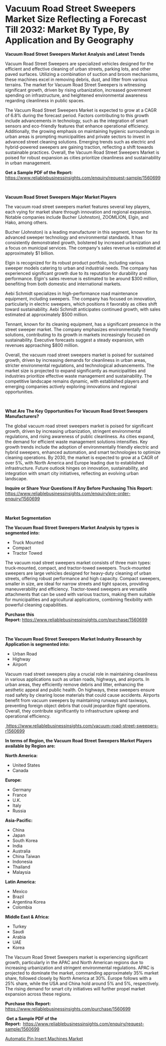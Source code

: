 <p><h1>Vacuum Road Street Sweepers Market Size Reflecting a Forecast Till 2032: Market By Type, By Application and By Geography</h1></p><p><strong>Vacuum Road Street Sweepers Market Analysis and Latest Trends</strong></p>
<p><p>Vacuum Road Street Sweepers are specialized vehicles designed for the efficient and effective cleaning of urban streets, parking lots, and other paved surfaces. Utilizing a combination of suction and broom mechanisms, these machines excel in removing debris, dust, and litter from various terrains. The market for Vacuum Road Street Sweepers is witnessing significant growth, driven by rising urbanization, increased government spending on infrastructure, and heightened environmental awareness regarding cleanliness in public spaces.</p><p>The Vacuum Road Street Sweepers Market is expected to grow at a CAGR of 6.8% during the forecast period. Factors contributing to this growth include advancements in technology, such as the integration of smart sensors and eco-friendly features that enhance operational efficiency. Additionally, the growing emphasis on maintaining hygienic surroundings in urban areas is prompting municipalities and private sectors to invest in advanced street cleaning solutions. Emerging trends such as electric and hybrid-powered sweepers are gaining traction, reflecting a shift towards sustainable practices. Overall, the Vacuum Road Street Sweepers Market is poised for robust expansion as cities prioritize cleanliness and sustainability in urban management.</p></p>
<p><strong>Get a Sample PDF of the Report:&nbsp;</strong> <a href="https://www.reliablebusinessinsights.com/enquiry/request-sample/1560699?utm_campaign=3003&utm_medium=2&utm_source=Github&utm_content=ia&utm_term=11042025&utm_id=vacuum-road-street-sweepers">https://www.reliablebusinessinsights.com/enquiry/request-sample/1560699</a></p>
<p>&nbsp;</p>
<p><strong>Vacuum Road Street Sweepers Major Market Players</strong></p>
<p><p>The vacuum road street sweepers market features several key players, each vying for market share through innovation and regional expansion. Notable companies include Bucher (Johnston), ZOOMLION, Elgin, and Hako, among others.</p><p>Bucher (Johnston) is a leading manufacturer in this segment, known for its advanced sweeper technology and environmental standards. It has consistently demonstrated growth, bolstered by increased urbanization and a focus on municipal services. The company's sales revenue is estimated at approximately $1 billion.</p><p>Elgin is recognized for its robust product portfolio, including various sweeper models catering to urban and industrial needs. The company has experienced significant growth due to its reputation for durability and performance. Elgin's sales revenue is estimated to be around $300 million, benefiting from both domestic and international markets.</p><p>Aebi Schmidt specializes in high-performance road maintenance equipment, including sweepers. The company has focused on innovation, particularly in electric sweepers, which positions it favorably as cities shift toward sustainability. Aebi Schmidt anticipates continued growth, with sales estimated at approximately $500 million.</p><p>Tennant, known for its cleaning equipment, has a significant presence in the street sweeper market. The company emphasizes environmentally friendly solutions, contributing to its growth in markets increasingly focused on sustainability. Executive forecasts suggest a steady expansion, with revenues approaching $800 million.</p><p>Overall, the vacuum road street sweepers market is poised for sustained growth, driven by increasing demands for cleanliness in urban areas, stricter environmental regulations, and technological advancements. The market size is projected to expand significantly as municipalities and industries prioritize effective waste management and sustainability. The competitive landscape remains dynamic, with established players and emerging companies actively exploring innovations and regional opportunities.</p></p>
<p>&nbsp;</p>
<p><strong>What Are The Key Opportunities For Vacuum Road Street Sweepers Manufacturers?</strong></p>
<p><p>The global vacuum road street sweepers market is poised for significant growth, driven by increasing urbanization, stringent environmental regulations, and rising awareness of public cleanliness. As cities expand, the demand for efficient waste management solutions intensifies. Key growth trends include the adoption of environmentally friendly electric and hybrid sweepers, enhanced automation, and smart technologies to optimize cleaning operations. By 2030, the market is expected to grow at a CAGR of over 5%, with North America and Europe leading due to established infrastructure. Future outlook hinges on innovation, sustainability, and integration with smart city initiatives, reflecting an evolving urban landscape.</p></p>
<p><strong>Inquire or Share Your Questions If Any Before Purchasing This Report:</strong> <a href="https://www.reliablebusinessinsights.com/enquiry/pre-order-enquiry/1560699?utm_campaign=3003&utm_medium=2&utm_source=Github&utm_content=ia&utm_term=11042025&utm_id=vacuum-road-street-sweepers">https://www.reliablebusinessinsights.com/enquiry/pre-order-enquiry/1560699</a></p>
<p>&nbsp;</p>
<p><strong>Market Segmentation</strong></p>
<p><strong>The Vacuum Road Street Sweepers Market Analysis by types is segmented into:</strong></p>
<p><ul><li>Truck Mounted</li><li>Compact</li><li>Tractor Towed</li></ul></p>
<p><p>The vacuum road street sweepers market consists of three main types: truck-mounted, compact, and tractor-towed sweepers. Truck-mounted sweepers are large vehicles designed for heavy-duty cleaning of urban streets, offering robust performance and high capacity. Compact sweepers, smaller in size, are ideal for narrow streets and tight spaces, providing maneuverability and efficiency. Tractor-towed sweepers are versatile attachments that can be used with various tractors, making them suitable for municipalities and agricultural applications, combining flexibility with powerful cleaning capabilities.</p></p>
<p><strong>Purchase this Report:&nbsp;</strong><a href="https://www.reliablebusinessinsights.com/purchase/1560699?utm_campaign=3003&utm_medium=2&utm_source=Github&utm_content=ia&utm_term=11042025&utm_id=vacuum-road-street-sweepers">https://www.reliablebusinessinsights.com/purchase/1560699</a></p>
<p>&nbsp;</p>
<p><strong>The Vacuum Road Street Sweepers Market Industry Research by Application is segmented into:</strong></p>
<p><ul><li>Urban Road</li><li>Highway</li><li>Airport</li></ul></p>
<p><p>Vacuum road street sweepers play a crucial role in maintaining cleanliness in various applications such as urban roads, highways, and airports. In urban areas, they efficiently remove debris and litter, enhancing the aesthetic appeal and public health. On highways, these sweepers ensure road safety by clearing loose materials that could cause accidents. Airports benefit from vacuum sweepers by maintaining runways and taxiways, preventing foreign object debris that could jeopardize flight operations. Overall, they contribute significantly to infrastructure upkeep and operational efficiency.</p></p>
<p><a href="https://www.reliablebusinessinsights.com/vacuum-road-street-sweepers-r1560699?utm_campaign=3003&utm_medium=2&utm_source=Github&utm_content=ia&utm_term=11042025&utm_id=vacuum-road-street-sweepers">&nbsp;https://www.reliablebusinessinsights.com/vacuum-road-street-sweepers-r1560699</a></p>
<p><strong>In terms of Region, the Vacuum Road Street Sweepers Market Players available by Region are:</strong></p>
<p>
    <p> <strong> North America: </strong>
        <ul>
            <li>United States</li>
            <li>Canada</li>
        </ul>
        </p> 
    <p> <strong> Europe: </strong>
        <ul>
            <li>Germany</li>
            <li>France</li>
            <li>U.K.</li>
            <li>Italy</li>
            <li>Russia</li>
        </ul>
        </p> 
    <p> <strong> Asia-Pacific: </strong>
        <ul>
            <li>China</li>
            <li>Japan</li>
            <li>South Korea</li>
            <li>India</li>
            <li>Australia</li>
            <li>China Taiwan</li>
            <li>Indonesia</li>
            <li>Thailand</li>
            <li>Malaysia</li>
        </ul>
        </p> 
    <p> <strong> Latin America: </strong>
        <ul>
            <li>Mexico</li>
            <li>Brazil</li>
            <li>Argentina Korea</li>
            <li>Colombia</li>
        </ul>
        </p> 
    <p> <strong> Middle East & Africa: </strong>
        <ul>
            <li>Turkey</li>
            <li>Saudi</li>
            <li>Arabia</li>
            <li>UAE</li>
            <li>Korea</li>
        </ul>
    </p>
    </p>
<p><p>The Vacuum Road Street Sweepers market is experiencing significant growth, particularly in the APAC and North American regions due to increasing urbanization and stringent environmental regulations. APAC is projected to dominate the market, commanding approximately 35% market share, followed closely by North America at 30%. Europe follows with a 25% share, while the USA and China hold around 5% and 5%, respectively. The rising demand for smart city initiatives will further propel market expansion across these regions.</p></p>
<p><strong>Purchase this Report: </strong><a href="https://www.reliablebusinessinsights.com/purchase/1560699?utm_campaign=3003&utm_medium=2&utm_source=Github&utm_content=ia&utm_term=11042025&utm_id=vacuum-road-street-sweepers">https://www.reliablebusinessinsights.com/purchase/1560699</a></p>
<p>&nbsp;<strong>Get a Sample PDF of the Report:&nbsp;&nbsp;</strong><a href="https://www.reliablebusinessinsights.com/enquiry/request-sample/1560699?utm_campaign=3003&utm_medium=2&utm_source=Github&utm_content=ia&utm_term=11042025&utm_id=vacuum-road-street-sweepers">https://www.reliablebusinessinsights.com/enquiry/request-sample/1560699</a></p>
<p><strong></strong></p>
<p><p><a href="https://github.com/azetehhasle/Market-Research-Report-List-1/blob/main/automatic-pin-insert-machines-market.md?utm_campaign=3003&utm_medium=2&utm_source=Github&utm_content=ia&utm_term=11042025&utm_id=vacuum-road-street-sweepers">Automatic Pin Insert Machines Market</a></p></p>